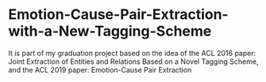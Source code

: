 # Emotion-Cause-Pair-Extraction-with-a-New-Tagging-Scheme
It is part of my graduation project based on the idea of the ACL 2016 paper: Joint Extraction of Entities and Relations Based on a Novel Tagging Scheme, and the ACL 2019 paper: Emotion-Cause Pair Extraction
